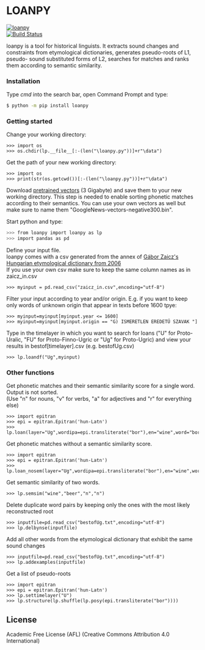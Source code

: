 # LOANPY

[![loanpy](https://github.com/martino-vic/Framework-for-computer-aided-borrowing-detection/blob/master/white_logo_dark_background.jpg)](https://github.com/martino-vic/Framework-for-computer-aided-borrowing-detection)  
[![Build Status](https://about.zenodo.org/static/img/logos/zenodo-gradient-square.svg)](https://zenodo.org/record/4009627#.X26Z_2gzaUk)

loanpy is a tool for historical linguists. It extracts sound changes and constraints from etymological dictionaries, generates pseudo-roots of L1, pseudo- sound substituted forms of L2, searches for matches and ranks them according to semantic similarity.

### Installation

Type _cmd_ into the search bar, open Command Prompt and type:

```sh
$ python -m pip install loanpy
```

### Getting started
Change your working directory:
```
>>> import os
>>> os.chdir(lp.__file__[:-(len("\loanpy.py"))]+r"\data")
```
Get the path of your new working directory:
```
>>> import os
>>> print(str(os.getcwd())[:-(len("\loanpy.py"))]+r"\data")
```
Download [pretrained vectors](https://drive.google.com/file/d/0B7XkCwpI5KDYNlNUTTlSS21pQmM/edit) (3 Gigabyte) and save them to your new working directory. This step is needed to enable sorting phonetic matches according to their semantics. You can use your own vectors as well but make sure to name them "GoogleNews-vectors-negative300.bin".

Start python and type:

```sh
>>> from loanpy import loanpy as lp
>>> import pandas as pd
```
Define your input file.  
loanpy comes with a csv generated from the annex of [Gábor Zaicz's Hungarian etymological dictionary from 2006](https://regi.tankonyvtar.hu/hu/tartalom/tinta/TAMOP-4_2_5-09_Etimologiai_szotar/adatok.html)  
If you use your own csv make sure to keep the same column names as in zaicz_in.csv 
```
>>> myinput = pd.read_csv("zaicz_in.csv",encoding="utf-8")
```

Filter your input according to year and/or origin.
E.g. if you want to keep only words of unknown origin that appear in texts before 1600 tpye:
```
>>> myinput=myinput[myinput.year <= 1600]
>>> myinput=myinput[myinput.origin == "G) ISMERETLEN EREDETŰ SZAVAK "]
```

Type in the timelayer in which you want to search for loans ("U" for Proto-Uralic, "FU" for Proto-Finno-Ugric or "Ug" for Proto-Ugric) and view your results in bestof[timelayer].csv (e.g. bestofUg.csv)

```
>>> lp.loandf("Ug",myinput)
```
### Other functions
Get phonetic matches and their semantic similarity score for a single word. Output is not sorted.  
(Use "n" for nouns, "v" for verbs, "a" for adjectives and "r" for everything else)
```
>>> import epitran
>>> epi = epitran.Epitran('hun-Latn')
>>> lp.loan(layer="Ug",wordipa=epi.transliterate("bor"),en="wine",word="bor",pos_hun="n")
```
Get phonetic matches without a semantic similarity score.  
```
>>> import epitran
>>> epi = epitran.Epitran('hun-Latn')
>>> lp.loan_nosem(layer="Ug",wordipa=epi.transliterate("bor"),en="wine",word="bor",pos_hun="n")
```

Get semantic similarity of two words.
```
>>> lp.semsim("wine","beer","n","n")
```

Delete duplicate word pairs by keeping only the ones with the most likely reconstructed root
```
>>> inputfile=pd.read_csv("bestofUg.txt",encoding="utf-8")
>>> lp.delbynse(inputfile)
```
Add all other words from the etymological dictionary that exhibit the same sound changes
```
>>> inputfile=pd.read_csv("bestofUg.txt",encoding="utf-8")
>>> lp.addexamples(inputfile)
```
Get a list of pseudo-roots
```
>>> import epitran
>>> epi = epitran.Epitran('hun-Latn')
>>> lp.settimelayer("U")
>>> lp.structure(lp.shuffle(lp.posy(epi.transliterate("bor"))))
```


License
----

Academic Free License (AFL) (Creative Commons Attribution 4.0 International)